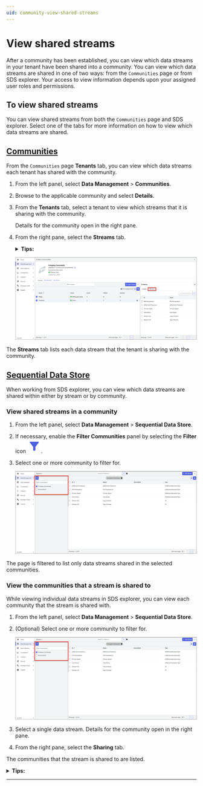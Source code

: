 ```yaml
---
uid: community-view-shared-streams
---
```


# View shared streams 

After a community has been established, you can view which data streams in your tenant have been shared into a community. You can view which data streams are shared in one of two ways: from the `Communities` page or from SDS explorer. Your access to view information depends upon your assigned user roles and permissions.

## To view shared streams

You can view shared streams from both the `Communities` page and SDS explorer. Select one of the tabs for more information on how to view which data streams are shared.

## [Communities](#tab/communities)

From the `Communities` page **Tenants** tab, you can view which data streams each tenant has shared with the community.

1. From the left panel, select **Data Management** > **Communities**.

1. Browse to the applicable community and select **Details**.
    
1. From the **Tenants** tab, select a tenant to view which streams that it is sharing with the community.

    Details for the community open in the right pane.

1. From the right pane, select the **Streams** tab.

    <details>
        <summary><strong>Tips:</strong></summary>
        [!include[tip-view-streams](includes/tip-view-streams.md)]
    </details>
    
    ![Tenant shared streams](images/communities-shared-streams.png)

The **Streams** tab lists each data stream that the tenant is sharing with the community. 

## [Sequential Data Store](#tab/sds)

When working from SDS explorer, you can view which data streams are shared within either by stream or by community.
### View shared streams in a community

1. From the left panel, select **Data Management** > **Sequential Data Store**.

1. If necessary, enable the **Filter Communities** panel by selecting the **Filter** icon ![filter icon](../_icons/filter.svg).

1. Select one or more community to filter for.

    ![Filter communities](images/filter-pane.png)

The page is filtered to list only data streams shared in the selected communities.

### View the communities that a stream is shared to

While viewing individual data streams in SDS explorer, you can view each community that the stream is shared with.

1. From the left panel, select **Data Management** > **Sequential Data Store**.

1. (Optional) Select one or more community to filter for.

    ![Filter communities](images/filter-pane.png)

1. Select a single data stream. Details for the community open in the right pane.

1. From the right pane, select the **Sharing** tab.

The communities that the stream is shared to are listed. 

<details>
    <summary><strong>Tips:</strong></summary>
    [!include[tip-view-streams](includes/tip-view-streams.md)]
</details>

***
